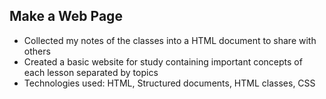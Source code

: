 ## Make a Web Page

+ Collected my notes of the classes into a HTML document to share with others
+ Created a basic website for study containing important concepts of each lesson separated by topics
+ Technologies used: HTML, Structured documents, HTML classes, CSS

